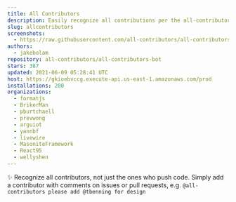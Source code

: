```yaml
---
title: All Contributors
description: Easily recognize all contributions per the all-contributors spec
slug: allcontributors
screenshots:
  - https://raw.githubusercontent.com/all-contributors/all-contributors/master/docs/assets/bot-usage.png
authors:
  - jakebolam
repository: all-contributors/all-contributors-bot
stars: 387
updated: 2021-06-09 05:28:41 UTC
host: https://gkioebvccg.execute-api.us-east-1.amazonaws.com/prod
installations: 200
organizations:
  - formatjs
  - BrikerMan
  - pburtchaell
  - prevwong
  - arguiot
  - yannbf
  - livewire
  - MasoniteFramework
  - React95
  - wellyshen
---
```


✨ Recognize all contributors, not just the ones who push code. Simply add a contributor with comments on issues or pull requests, e.g. `@all-contributors please add @tbenning for design`
